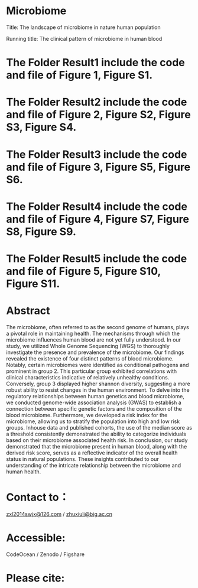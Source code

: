 # Microbiome
Title: The landscape of microbiome in nature human population

Running title: The clinical pattern of microbiome in human blood

# The Folder Result1 include the code and file of Figure 1, Figure S1.
# The Folder Result2 include the code and file of Figure 2, Figure S2, Figure S3, Figure S4.
# The Folder Result3 include the code and file of Figure 3, Figure S5, Figure S6.
# The Folder Result4 include the code and file of Figure 4, Figure S7, Figure S8, Figure S9.
# The Folder Result5 include the code and file of Figure 5, Figure S10, Figure S11.

# Abstract
The microbiome, often referred to as the second genome of humans, plays a pivotal role in maintaining health. The mechanisms through which the microbiome influences human blood are not yet fully understood. In our study, we utilized Whole Genome Sequencing (WGS) to thoroughly investigate the presence and prevalence of the microbiome. Our findings revealed the existence of four distinct patterns of blood microbiome. Notably, certain microbiomes were identified as conditional pathogens and prominent in group 2. This particular group exhibited correlations with clinical characteristics indicative of relatively unhealthy conditions. Conversely, group 3 displayed higher shannon diversity, suggesting a more robust ability to resist changes in the human environment. To delve into the regulatory relationships between human genetics and blood microbiome, we conducted genome-wide association analysis (GWAS) to establish a connection between specific genetic factors and the composition of the blood microbiome. Furthermore, we developed a risk index for the microbiome, allowing us to stratify the population into high and low risk groups. Inhouse data and published cohorts, the use of the median score as a threshold consistently demonstrated the ability to categorize individuals based on their microbiome associated health risk. In conclusion, our study demonstrated that the microbiome present in human blood, along with the derived risk score, serves as a reflective indicator of the overall health status in natural populations. These insights contributed to our understanding of the intricate relationship between the microbiome and human health.

# Contact to：
zxl2014swjx@126.com / zhuxiuli@big.ac.cn

# Accessible:
CodeOcean / Zenodo / Figshare

# Please cite:
